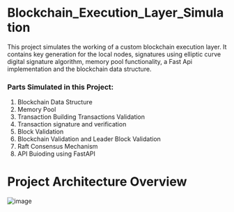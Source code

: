 # Blockchain_Execution_Layer_Simulation
This project simulates the working of a custom blockchain execution layer. It contains key generation for the local nodes, signatures using elliptic curve digital signature algorithm, memory pool functionality, a Fast Api implementation and the blockchain data structure. 

### Parts Simulated in this Project:

1. Blockchain Data Structure
2. Memory Pool
3. Transaction Building Transactions Validation
4. Transaction signature and verification
5. Block Validation
6. Blockchain Validation and Leader Block Validation
7. Raft Consensus Mechanism
8. API Buioding using FastAPI

# Project Architecture Overview

![image](https://github.com/shaikat010/Blockchain_Execution_Layer_Simulation/assets/68814937/b7098b5f-9ca5-4fbc-a894-e5356b1969eb)

